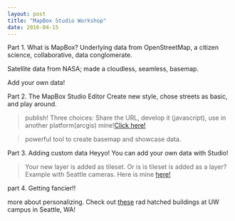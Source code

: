 ```yaml
---
layout: post
title: "MapBox Studio Workshop"
date: 2016-04-15
---
```


Part 1. What is MapBox?
Underlying data from OpenStreetMap, a citizen science, collaborative, data conglomerate.
<p></p>Satellite data from NASA; made a cloudless, seamless, basemap.
<p></p>Add your own data!

Part 2. The MapBox Studio Editor
Create new style, chose streets as basic, and play around.
>publish! Three choices: Share the URL, develop it (javascript), use in another platform(arcgis)
>mine!<a href="https://api.mapbox.com/styles/v1/kvonkrusenstiern/cin27l5u7009nabnqbeqvxzgy.html?title=true&access_token=pk.eyJ1Ijoia3ZvbmtydXNlbnN0aWVybiIsImEiOiJjaWg0MHo3d2QweTMxdnFtM3I3NHNqaHh6In0.oHCT_zMio7G2ft24bm9gmw#2/45.711230692599344/-110.65713129450569/0">Click here!</a>

>powerful tool to create basemap and showcase data.

Part 3. Adding custom data
Heyyo! You can add your own data with Studio!
>Your new layer is added as tileset. Or is is tileset is added as a layer? Example with Seattle cameras.
>Here is mine <a href="https://api.mapbox.com/styles/v1/kvonkrusenstiern/cin286spo001ea6melrc7ze2k.html?title=true&access_token=pk.eyJ1Ijoia3ZvbmtydXNlbnN0aWVybiIsImEiOiJjaWg0MHo3d2QweTMxdnFtM3I3NHNqaHh6In0.oHCT_zMio7G2ft24bm9gmw#10/47.60651183080344/-122.35480472330534/0">here!</a>

part 4. Getting fancier!!

more about personalizing. Check out <a href="https://api.mapbox.com/styles/v1/kvonkrusenstiern/cin286spo001ea6melrc7ze2k.html?title=true&access_token=pk.eyJ1Ijoia3ZvbmtydXNlbnN0aWVybiIsImEiOiJjaWg0MHo3d2QweTMxdnFtM3I3NHNqaHh6In0.oHCT_zMio7G2ft24bm9gmw#16/47.65201907306417/-122.3076395573712/0">these</a> rad hatched buildings at UW campus in Seattle, WA!
